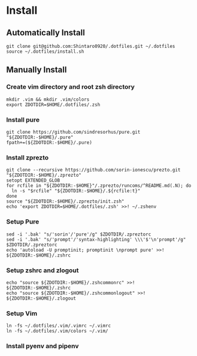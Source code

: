 # Install 
## Automatically Install
```
git clone git@github.com:Shintaro0920/.dotfiles.git ~/.dotfiles
source ~/.dotfiles/install.sh 
```
## Manually Install

### Create vim directory and root zsh directory
```
mkdir .vim && mkdir .vim/colors
export ZDOTDIR=$HOME/.dotfiles/.zsh
```

### Install pure
```
git clone https://github.com/sindresorhus/pure.git "${ZDOTDIR:-$HOME}/.pure"
fpath+=(${ZDOTDIR:-$HOME}/.pure)
```

### Install zprezto
```
git clone --recursive https://github.com/sorin-ionescu/prezto.git "${ZDOTDIR:-$HOME}/.zprezto"
setopt EXTENDED_GLOB
for rcfile in "${ZDOTDIR:-$HOME}"/.zprezto/runcoms/^README.md(.N); do
  ln -s "$rcfile" "${ZDOTDIR:-$HOME}/.${rcfile:t}"
done
source "${ZDOTDIR:-$HOME}/.zprezto/init.zsh" 
echo 'export ZDOTDIR=$HOME/.dotfiles/.zsh' >>! ~/.zshenv
```

### Setup Pure
```
sed -i '.bak' "s/'sorin'/'pure'/g" $ZDOTDIR/.zpreztorc
sed -i '.bak' "s/'prompt'/'syntax-highlighting' \\\'$'\n'prompt'/g" $ZDOTDIR/.zpreztorc 
echo 'autoload -U promptinit; promptinit \nprompt pure' >>! ${ZDOTDIR:-$HOME}/.zshrc
```

### Setup zshrc and zlogout
```
echo "source ${ZDOTDIR:-$HOME}/.zshcommonrc" >>! ${ZDOTDIR:-$HOME}/.zshrc
echo "source ${ZDOTDIR:-$HOME}/.zshcommonlogout" >>! ${ZDOTDIR:-$HOME}/.zlogout
```

### Setup Vim
```
ln -fs ~/.dotfiles/.vim/.vimrc ~/.vimrc
ln -fs ~/.dotfiles/.vim/colors ~/.vim/
```

### Install pyenv and pipenv
```

```
